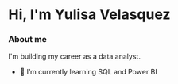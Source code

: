 

# Hi, I'm Yulisa Velasquez

### About me 

I'm  building my career as a data analyst.

- 🌱 I’m currently learning SQL and Power BI
